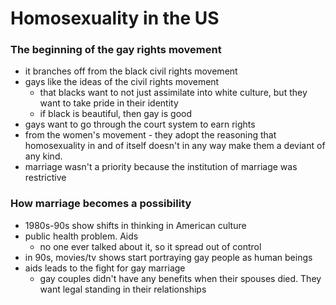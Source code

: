 # Homosexuality in the US


### The beginning of the gay rights movement
- it branches off from the black civil rights movement
- gays like the ideas of the civil rights movement 
	+ that blacks want to not just assimilate into white culture, but they want to take pride in their identity 
	+ if black is beautiful, then gay is good
- gays want to go through the court system to earn rights
- from the women's movement - they adopt the reasoning that homosexuality in and of itself doesn't in any way make them a deviant of any kind. 
- marriage wasn't a priority because the institution of marriage was restrictive 

### How marriage becomes a possibility
- 1980s-90s show shifts in thinking in American culture
- public health problem. Aids
	+ no one ever talked about it, so it spread out of control
- in 90s, movies/tv shows start portraying gay people as human beings
- aids leads to the fight for gay marriage 
	+ gay couples didn't have any benefits when their spouses died. They want legal standing in their relationships
	